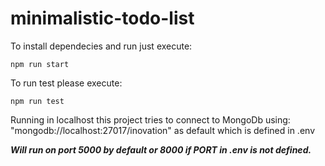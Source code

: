 # minimalistic-todo-list

To install dependecies and run just execute:

```npm run start```

To run test please execute:

```npm run test```

Running in localhost this project tries to connect to MongoDb using: "mongodb://localhost:27017/inovation" as default which is defined in .env

***Will run on port 5000 by default or 8000 if PORT in .env is not defined.***
